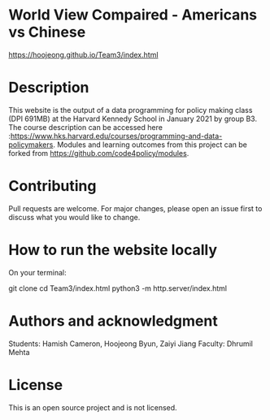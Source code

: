 # World View Compaired - Americans vs Chinese
https://hoojeong.github.io/Team3/index.html


# Description
This website is the output of a data programming for policy making class (DPI 691MB) at the Harvard Kennedy School in January 2021 by group B3. The course description can be accessed here :https://www.hks.harvard.edu/courses/programming-and-data-policymakers. Modules and learning outcomes from this project can be forked from https://github.com/code4policy/modules.


# Contributing
Pull requests are welcome. For major changes, please open an issue first to discuss what you would like to change.


# How to run the website locally
On your terminal:

git clone
cd Team3/index.html
python3 -m http.server/index.html


# Authors and acknowledgment
Students: Hamish Cameron, Hoojeong Byun, Zaiyi Jiang
Faculty: Dhrumil Mehta


# License
This is an open source project and is not licensed.
